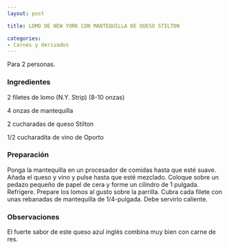 ```yaml
---
layout: post

title: LOMO DE NEW YORK CON MANTEQUILLA DE QUESO STILTON

categories:
- Carnes y derivados
---
```

Para 2 personas.

<h3>Ingredientes</h3>
2 filetes de lomo (N.Y. Strip) (8-10 onzas)

4 onzas de mantequilla

2 cucharadas de queso Stilton

1/2 cucharadita de vino de Oporto

<h3>Preparación</h3>
Ponga la mantequilla en un procesador de comidas hasta que esté suave. Añada el queso y vino y pulse hasta que esté mezclado. Coloque sobre un pedazo pequeño de papel de cera y forme un cilindro de 1 pulgada. Refrigere. Prepare los lomos al gusto sobre la parrilla. Cubra cada filete con unas rebanadas de mantequilla de 1/4-pulgada. Debe servirlo caliente.

<h3>Observaciones</h3>
El fuerte sabor de este queso azul inglés combina muy bien con carne de res.